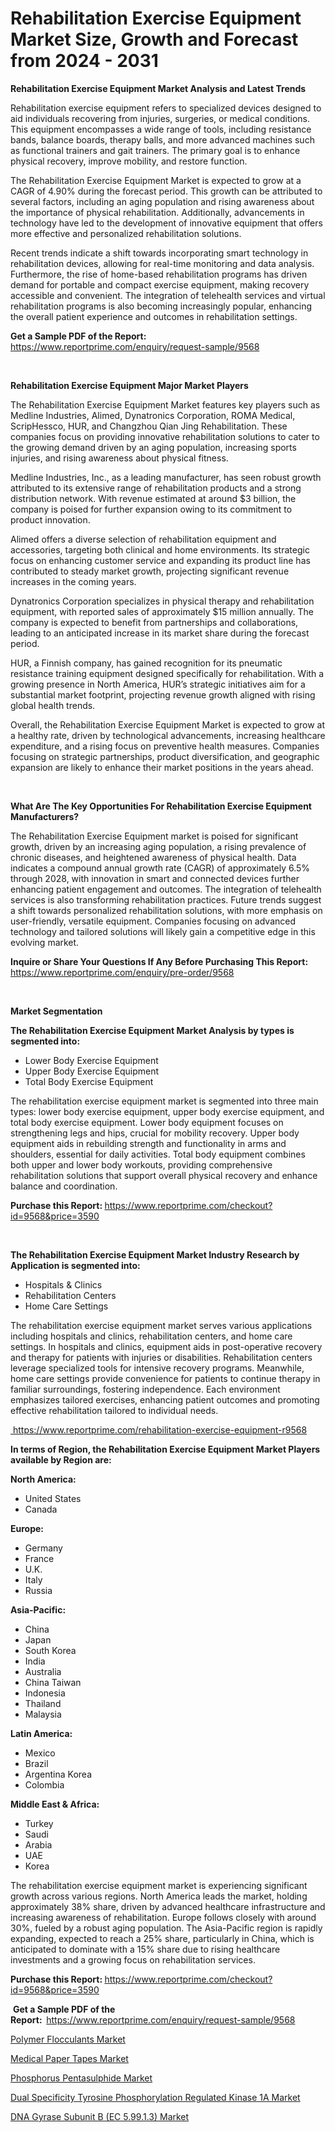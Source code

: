 <p><h1>Rehabilitation Exercise Equipment Market Size, Growth and Forecast from 2024 - 2031</h1></p><p><strong>Rehabilitation Exercise Equipment Market Analysis and Latest Trends</strong></p>
<p><p>Rehabilitation exercise equipment refers to specialized devices designed to aid individuals recovering from injuries, surgeries, or medical conditions. This equipment encompasses a wide range of tools, including resistance bands, balance boards, therapy balls, and more advanced machines such as functional trainers and gait trainers. The primary goal is to enhance physical recovery, improve mobility, and restore function.</p><p>The Rehabilitation Exercise Equipment Market is expected to grow at a CAGR of 4.90% during the forecast period. This growth can be attributed to several factors, including an aging population and rising awareness about the importance of physical rehabilitation. Additionally, advancements in technology have led to the development of innovative equipment that offers more effective and personalized rehabilitation solutions.</p><p>Recent trends indicate a shift towards incorporating smart technology in rehabilitation devices, allowing for real-time monitoring and data analysis. Furthermore, the rise of home-based rehabilitation programs has driven demand for portable and compact exercise equipment, making recovery accessible and convenient. The integration of telehealth services and virtual rehabilitation programs is also becoming increasingly popular, enhancing the overall patient experience and outcomes in rehabilitation settings.</p></p>
<p><strong>Get a Sample PDF of the Report:&nbsp;</strong> <a href="https://www.reportprime.com/enquiry/request-sample/9568?utm_campaign=1141&utm_medium=2&utm_source=Github&utm_content=ia&utm_term=28112024&utm_id=rehabilitation-exercise-equipment">https://www.reportprime.com/enquiry/request-sample/9568</a></p>
<p>&nbsp;</p>
<p><strong>Rehabilitation Exercise Equipment Major Market Players</strong></p>
<p><p>The Rehabilitation Exercise Equipment Market features key players such as Medline Industries, Alimed, Dynatronics Corporation, ROMA Medical, ScripHessco, HUR, and Changzhou Qian Jing Rehabilitation. These companies focus on providing innovative rehabilitation solutions to cater to the growing demand driven by an aging population, increasing sports injuries, and rising awareness about physical fitness.</p><p>Medline Industries, Inc., as a leading manufacturer, has seen robust growth attributed to its extensive range of rehabilitation products and a strong distribution network. With revenue estimated at around $3 billion, the company is poised for further expansion owing to its commitment to product innovation. </p><p>Alimed offers a diverse selection of rehabilitation equipment and accessories, targeting both clinical and home environments. Its strategic focus on enhancing customer service and expanding its product line has contributed to steady market growth, projecting significant revenue increases in the coming years.</p><p>Dynatronics Corporation specializes in physical therapy and rehabilitation equipment, with reported sales of approximately $15 million annually. The company is expected to benefit from partnerships and collaborations, leading to an anticipated increase in its market share during the forecast period.</p><p>HUR, a Finnish company, has gained recognition for its pneumatic resistance training equipment designed specifically for rehabilitation. With a growing presence in North America, HUR’s strategic initiatives aim for a substantial market footprint, projecting revenue growth aligned with rising global health trends.</p><p>Overall, the Rehabilitation Exercise Equipment Market is expected to grow at a healthy rate, driven by technological advancements, increasing healthcare expenditure, and a rising focus on preventive health measures. Companies focusing on strategic partnerships, product diversification, and geographic expansion are likely to enhance their market positions in the years ahead.</p></p>
<p>&nbsp;</p>
<p><strong>What Are The Key Opportunities For Rehabilitation Exercise Equipment Manufacturers?</strong></p>
<p><p>The Rehabilitation Exercise Equipment market is poised for significant growth, driven by an increasing aging population, a rising prevalence of chronic diseases, and heightened awareness of physical health. Data indicates a compound annual growth rate (CAGR) of approximately 6.5% through 2028, with innovation in smart and connected devices further enhancing patient engagement and outcomes. The integration of telehealth services is also transforming rehabilitation practices. Future trends suggest a shift towards personalized rehabilitation solutions, with more emphasis on user-friendly, versatile equipment. Companies focusing on advanced technology and tailored solutions will likely gain a competitive edge in this evolving market.</p></p>
<p><strong>Inquire or Share Your Questions If Any Before Purchasing This Report:</strong> <a href="https://www.reportprime.com/enquiry/pre-order/9568?utm_campaign=1141&utm_medium=2&utm_source=Github&utm_content=ia&utm_term=28112024&utm_id=rehabilitation-exercise-equipment">https://www.reportprime.com/enquiry/pre-order/9568</a></p>
<p>&nbsp;</p>
<p><strong>Market Segmentation</strong></p>
<p><strong>The Rehabilitation Exercise Equipment Market Analysis by types is segmented into:</strong></p>
<p><ul><li>Lower Body Exercise Equipment</li><li>Upper Body Exercise Equipment</li><li>Total Body Exercise Equipment</li></ul></p>
<p><p>The rehabilitation exercise equipment market is segmented into three main types: lower body exercise equipment, upper body exercise equipment, and total body exercise equipment. Lower body equipment focuses on strengthening legs and hips, crucial for mobility recovery. Upper body equipment aids in rebuilding strength and functionality in arms and shoulders, essential for daily activities. Total body equipment combines both upper and lower body workouts, providing comprehensive rehabilitation solutions that support overall physical recovery and enhance balance and coordination.</p></p>
<p><strong>Purchase this Report:&nbsp;</strong><a href="https://www.reportprime.com/checkout?id=9568&price=3590&utm_campaign=1141&utm_medium=2&utm_source=Github&utm_content=ia&utm_term=28112024&utm_id=rehabilitation-exercise-equipment">https://www.reportprime.com/checkout?id=9568&price=3590</a></p>
<p>&nbsp;</p>
<p><strong>The Rehabilitation Exercise Equipment Market Industry Research by Application is segmented into:</strong></p>
<p><ul><li>Hospitals & Clinics</li><li>Rehabilitation Centers</li><li>Home Care Settings</li></ul></p>
<p><p>The rehabilitation exercise equipment market serves various applications including hospitals and clinics, rehabilitation centers, and home care settings. In hospitals and clinics, equipment aids in post-operative recovery and therapy for patients with injuries or disabilities. Rehabilitation centers leverage specialized tools for intensive recovery programs. Meanwhile, home care settings provide convenience for patients to continue therapy in familiar surroundings, fostering independence. Each environment emphasizes tailored exercises, enhancing patient outcomes and promoting effective rehabilitation tailored to individual needs.</p></p>
<p><a href="https://www.reportprime.com/rehabilitation-exercise-equipment-r9568?utm_campaign=1141&utm_medium=2&utm_source=Github&utm_content=ia&utm_term=28112024&utm_id=rehabilitation-exercise-equipment">&nbsp;https://www.reportprime.com/rehabilitation-exercise-equipment-r9568</a></p>
<p><strong>In terms of Region, the Rehabilitation Exercise Equipment Market Players available by Region are:</strong></p>
<p>
    <p> <strong> North America: </strong>
        <ul>
            <li>United States</li>
            <li>Canada</li>
        </ul>
        </p> 
    <p> <strong> Europe: </strong>
        <ul>
            <li>Germany</li>
            <li>France</li>
            <li>U.K.</li>
            <li>Italy</li>
            <li>Russia</li>
        </ul>
        </p> 
    <p> <strong> Asia-Pacific: </strong>
        <ul>
            <li>China</li>
            <li>Japan</li>
            <li>South Korea</li>
            <li>India</li>
            <li>Australia</li>
            <li>China Taiwan</li>
            <li>Indonesia</li>
            <li>Thailand</li>
            <li>Malaysia</li>
        </ul>
        </p> 
    <p> <strong> Latin America: </strong>
        <ul>
            <li>Mexico</li>
            <li>Brazil</li>
            <li>Argentina Korea</li>
            <li>Colombia</li>
        </ul>
        </p> 
    <p> <strong> Middle East & Africa: </strong>
        <ul>
            <li>Turkey</li>
            <li>Saudi</li>
            <li>Arabia</li>
            <li>UAE</li>
            <li>Korea</li>
        </ul>
    </p>
    </p>
<p><p>The rehabilitation exercise equipment market is experiencing significant growth across various regions. North America leads the market, holding approximately 38% share, driven by advanced healthcare infrastructure and increasing awareness of rehabilitation. Europe follows closely with around 30%, fueled by a robust aging population. The Asia-Pacific region is rapidly expanding, expected to reach a 25% share, particularly in China, which is anticipated to dominate with a 15% share due to rising healthcare investments and a growing focus on rehabilitation services.</p></p>
<p><strong>Purchase this Report: </strong><a href="https://www.reportprime.com/checkout?id=9568&price=3590&utm_campaign=1141&utm_medium=2&utm_source=Github&utm_content=ia&utm_term=28112024&utm_id=rehabilitation-exercise-equipment">https://www.reportprime.com/checkout?id=9568&price=3590</a></p>
<p>&nbsp;<strong>Get a Sample PDF of the Report:&nbsp;&nbsp;</strong><a href="https://www.reportprime.com/enquiry/request-sample/9568?utm_campaign=1141&utm_medium=2&utm_source=Github&utm_content=ia&utm_term=28112024&utm_id=rehabilitation-exercise-equipment">https://www.reportprime.com/enquiry/request-sample/9568</a></p>
<p><strong></strong></p>
<p><p><a href="https://www.linkedin.com/pulse/polymer-flocculants-market-indicators-size-regional-breakdown-edhec?utm_campaign=1141&utm_medium=2&utm_source=Github&utm_content=ia&utm_term=28112024&utm_id=rehabilitation-exercise-equipment">Polymer Flocculants Market</a></p><p><a href="https://www.linkedin.com/pulse/whats-powering-medical-paper-tapes-market-key-growth-drivers-2akwe?utm_campaign=1141&utm_medium=2&utm_source=Github&utm_content=ia&utm_term=28112024&utm_id=rehabilitation-exercise-equipment">Medical Paper Tapes Market</a></p><p><a href="https://www.linkedin.com/pulse/phosphorus-pentasulphide-market-global-analysis-trends-forecasts-v5rjc?utm_campaign=1141&utm_medium=2&utm_source=Github&utm_content=ia&utm_term=28112024&utm_id=rehabilitation-exercise-equipment">Phosphorus Pentasulphide Market</a></p><p><a href="https://issuu.com/reportprime-2/docs/dual-specificity-tyrosine-phosphory_0eebe506c245cb?utm_campaign=1141&utm_medium=2&utm_source=Github&utm_content=ia&utm_term=28112024&utm_id=rehabilitation-exercise-equipment">Dual Specificity Tyrosine Phosphorylation Regulated Kinase 1A Market</a></p><p><a href="https://issuu.com/reportprime-2/docs/dna-gyrase-subunit-b-ec-59913-marke_617e2e7f8c1582?utm_campaign=1141&utm_medium=2&utm_source=Github&utm_content=ia&utm_term=28112024&utm_id=rehabilitation-exercise-equipment">DNA Gyrase Subunit B (EC 5.99.1.3) Market</a></p></p>